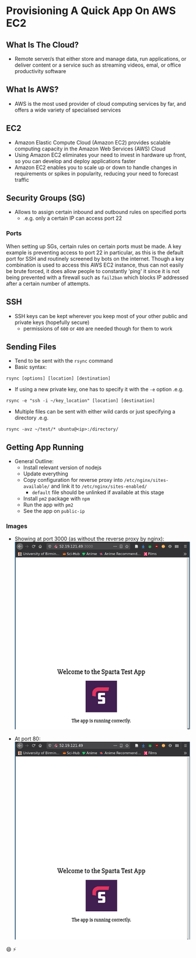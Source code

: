 # Provisioning A Quick App On AWS EC2

## What Is The Cloud?

* Remote server/s that either store and manage data, run applications, or deliver content or a service such as streaming videos, emal, or office productivity software

## What Is AWS?

* AWS is the most used provider of cloud computing services by far, and offers a wide variety of specialised services

## EC2

* Amazon Elastic Compute Cloud (Amazon EC2) provides scalable computing capacity in the Amazon Web Services (AWS) Cloud
* Using Amazon EC2 eliminates your need to invest in hardware up front, so you can develop and deploy applications faster
* Amazon EC2 enables you to scale up or down to handle changes in requirements or spikes in popularity, reducing your need to forecast traffic

## Security Groups (SG)

* Allows to assign certain inbound and outbound rules on specified ports
	* .e.g. only a certain IP can access port 22

### Ports

When setting up SGs, certain rules on certain ports must be made. A key example is preventing access to port 22 in particular, as this is the default port for SSH and routinely screened by bots on the internet. Though a key combination is used to access this AWS EC2 instance, thus can not easily be brute forced, it does allow people to constantly 'ping' it since it is not being prevented with a firewall such as `fail2ban` which blocks IP addressed after a certain number of attempts.

## SSH

* SSH keys can be kept wherever you keep most of your other public and private keys (hopefully secure)
	* permissions of `600` or `400` are needed though for them to work

## Sending Files

* Tend to be sent with the `rsync` command
* Basic syntax:
```
rsync [options] [location] [destination]
```
* If using a new private key, one has to specify it with the `-e` option .e.g.
```
rsync -e "ssh -i ~/key_location" [location] [destination]
```
* Multiple files can be sent with either wild cards or just specifying a directory .e.g.
```
rsync -avz ~/test/* ubuntu@<ip>:/directory/
```

## Getting App Running

* General Outline:
	* Install relevant version of nodejs
	* Update everything
	* Copy configuration for reverse proxy into `/etc/nginx/sites-available/` and link it to `/etc/nginx/sites-enabled/`
		* `default` file should be unlinked if available at this stage
	* Install `pm2` package with `npm`
	* Run the app with `pm2`
	* See the app on `public-ip`

### Images

* Showing at port 3000 (as without the reverse proxy by nginx):
![](images/Port-3000.png)

* At port 80:
![](images/Port-80.png)

:smile:
:zap:
